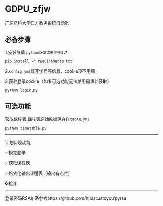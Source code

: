 # GDPU_zfjw
广东药科大学正方教务系统自动化

必备步骤
---
1.安装依赖
<code>python版本需要高于3.7</code>
```shell
pip install -r requirements.txt
```

2.<code>config.yml</code>填写学号等信息，cookie项不用填

3.获取登录cookie（如果可选功能无法使用需重新获取）

```shell
python login.py
```
可选功能
---
获取课程表,课程表原始数据保存在<code>table.yml</code>

```shell
python timetable.py
```

---
计划实现功能

✅模拟登录

✅获取课程表

✅格式化输出课程表（输出有点烂）

❎抢课

---
登录密码RSA加密参考https://github.com/hibiscustoyou/pyrsa
